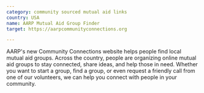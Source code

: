 ```yaml
---
category: community sourced mutual aid links
country: USA
name: AARP Mutual Aid Group Finder
target: https://aarpcommunityconnections.org

---
```


AARP's new Community Connections website helps people find local mutual aid groups. Across the country, people are organizing online mutual aid groups to stay connected, share ideas, and help those in need.  Whether you want to start a group, find a group, or even request a friendly call from one of our volunteers, we can help you connect with people in your community.
